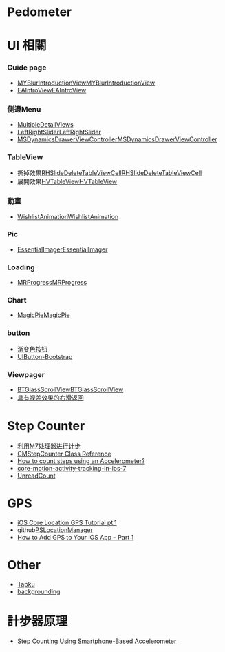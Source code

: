 Pedometer
========

# UI 相關
### Guide page
 * [MYBlurIntroductionViewMYBlurIntroductionView](http://code4app.com/ios/MYBlurIntroductionView/526cba166803fa0739000000)
 * [EAIntroViewEAIntroView](http://code4app.com/ios/EAIntroView/5263596b6803fa7164000001)

### 側邊Menu
 * [MultipleDetailViews](https://github.com/yume190/IOS-Sample-Code-Description/tree/master/MultipleDetailViews)
 * [LeftRightSliderLeftRightSlider](http://code4app.com/ios/LeftRightSlider/5298cf56cb7e843b688b45cc)
 * [MSDynamicsDrawerViewControllerMSDynamicsDrawerViewController](http://code4app.com/ios/MSDynamicsDrawerViewController/5296cbaacb7e849f368b52b4)

### TableView
 * 撕掉效果[RHSlideDeleteTableViewCellRHSlideDeleteTableViewCell](http://code4app.com/ios/RHSlideDeleteTableViewCell/531425b1933bf0d13e8b587b)
 * 展開效果[HVTableViewHVTableView](http://code4app.com/ios/HVTableView/52a7ddaccb7e84d50d8b6250)

### 動畫
 * [WishlistAnimationWishlistAnimation](http://code4app.com/ios/WishlistAnimation/531351b7933bf0d23e8b577d)

### Pic
 * [EssentialImagerEssentialImager](http://code4app.com/ios/EssentialImager/527cb3596803fa4e50000000)

### Loading
 * [MRProgressMRProgress](http://code4app.com/ios/MRProgress/527a5de56803fa071d000000)

### Chart
 * [MagicPieMagicPie](http://code4app.com/ios/MagicPie/52df3b73cb7e84843c8b6a9f)

### button
  * [渐变色按钮](http://code4app.com/ios/%E6%B8%90%E5%8F%98%E8%89%B2%E6%8C%89%E9%92%AE/52d5e3d8cb7e84bd628b6a5c)
  * [UIButton-Bootstrap](http://code4app.com/ios/UIButton-Bootstrap/52635e8c6803fa576b000000)

### Viewpager
 * [BTGlassScrollViewBTGlassScrollView](http://code4app.com/ios/BTGlassScrollView/529f406ecb7e84af0b8b53d5)
 * [具有视差效果的右滑返回](http://code4app.com/ios/%E5%85%B7%E6%9C%89%E8%A7%86%E5%B7%AE%E6%95%88%E6%9E%9C%E7%9A%84%E5%8F%B3%E6%BB%91%E8%BF%94%E5%9B%9E/529c58cacb7e84a70f8b4d00)


# Step Counter
 * [利用M7处理器进行计步](http://code4app.com/ios/%E5%88%A9%E7%94%A8M7%E5%A4%84%E7%90%86%E5%99%A8%E8%BF%9B%E8%A1%8C%E8%AE%A1%E6%AD%A5/52d88c7ccb7e841b568b531b)
 * [CMStepCounter Class Reference](https://developer.apple.com/library/ios/documentation/CoreMotion/Reference/CMStepCounter_class/Reference/Reference.html)
 * [How to count steps using an Accelerometer?](http://stackoverflow.com/questions/8310250/how-to-count-steps-using-an-accelerometer)
 * [core-motion-activity-tracking-in-ios-7](http://www.doubleencore.com/2013/09/core-motion-activity-tracking-in-ios-7/)
 * [UnreadCount](https://github.com/tominsam/UnreadCount-iOS)

# GPS
 * [iOS Core Location GPS Tutorial pt.1](http://www.vellios.com/2010/08/16/core-location-gps-tutorial/)
 * github[PSLocationManager](https://github.com/perspecdev/PSLocationManager)
 * [How to Add GPS to Your iOS App – Part 1](http://www.icodeblog.com/2012/06/04/how-to-add-gps-to-your-ios-app-part-1/)

# Other
 * [Tapku](http://iosdevelopertips.com/open-source/ios-open-source-tapku.html?utm_source=feedburner&utm_medium=feed&utm_campaign=Feed%253A%2BIphoneDeveloperTips%2B%2528iOS%2BDeveloper%2BTips%2529)
 * [backgrounding](http://www.raywenderlich.com/29948/backgrounding-for-ios)

# 計步器原理
 * [Step Counting Using Smartphone-Based
Accelerometer
](http://www.enggjournals.com/ijcse/doc/IJCSE12-04-05-266.pdf)

